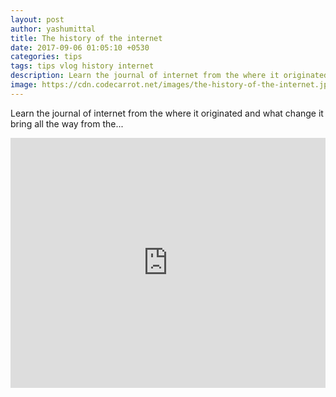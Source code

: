 ```yaml
---
layout: post
author: yashumittal
title: The history of the internet
date: 2017-09-06 01:05:10 +0530
categories: tips
tags: tips vlog history internet
description: Learn the journal of internet from the where it originated and what change it bring all the way from the
image: https://cdn.codecarrot.net/images/the-history-of-the-internet.jpg
---
```


Learn the journal of internet from the where it originated and what change it bring all the way from the...

<iframe width="100%" height="400" src="https://www.youtube.com/embed/HU9Kq19aVOg?rel=0" frameborder="0" allow="autoplay; encrypted-media" allowfullscreen></iframe>